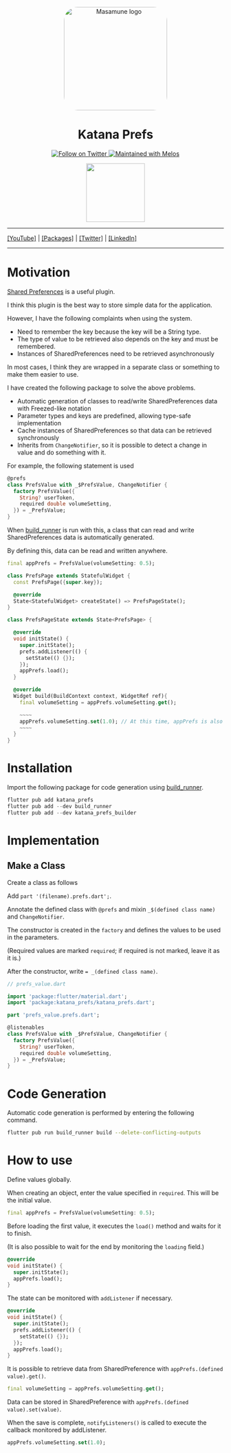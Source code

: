 <p align="center">
  <a href="https://mathru.net">
    <img width="240px" src="https://raw.githubusercontent.com/mathrunet/flutter_masamune/master/.github/images/icon.png" alt="Masamune logo" style="border-radius: 32px"s><br/>
  </a>
  <h1 align="center">Katana Prefs</h1>
</p>

<p align="center">
  <a href="https://twitter.com/mathru">
    <img src="https://img.shields.io/twitter/follow/mathru.svg?colorA=1da1f2&colorB=&label=Follow%20on%20Twitter&style=flat-square" alt="Follow on Twitter" />
  </a>
  <a href="https://github.com/invertase/melos">
    <img src="https://img.shields.io/badge/maintained%20with-melos-f700ff.svg?style=flat-square" alt="Maintained with Melos" />
  </a>
</p>

<p align="center">
  <a href="https://www.buymeacoffee.com/mathru"><img src="https://img.buymeacoffee.com/button-api/?text=Buy me a coffee&emoji=&slug=mathru&button_colour=FF5F5F&font_colour=ffffff&font_family=Poppins&outline_colour=000000&coffee_colour=FFDD00" width="136" /></a>
</p>

---

[[YouTube]](https://www.youtube.com/c/mathrunetchannel) | [[Packages]](https://pub.dev/publishers/mathru.net/packages) | [[Twitter]](https://twitter.com/mathru) | [[LinkedIn]](https://www.linkedin.com/in/mathrunet/)

---

# Motivation

[Shared Preferences](https://pub.dev/packages/shared_preferences) is a useful plugin.

I think this plugin is the best way to store simple data for the application.

However, I have the following complaints when using the system.

- Need to remember the key because the key will be a String type.
- The type of value to be retrieved also depends on the key and must be remembered.
- Instances of SharedPreferences need to be retrieved asynchronously

In most cases, I think they are wrapped in a separate class or something to make them easier to use.

I have created the following package to solve the above problems.

- Automatic generation of classes to read/write SharedPreferences data with Freezed-like notation
- Parameter types and keys are predefined, allowing type-safe implementation
- Cache instances of SharedPreferences so that data can be retrieved synchronously
- Inherits from `ChangeNotifier`, so it is possible to detect a change in value and do something with it.

For example, the following statement is used

```dart
@prefs
class PrefsValue with _$PrefsValue, ChangeNotifier {
  factory PrefsValue({
    String? userToken,
    required double volumeSetting,
  }) = _PrefsValue;
}
```

When [build_runner](https://pub.dev/packages/build_runner) is run with this, a class that can read and write SharedPreferences data is automatically generated.

By defining this, data can be read and written anywhere.

```dart
final appPrefs = PrefsValue(volumeSetting: 0.5);

class PrefsPage extends StatefulWidget {
  const PrefsPage({super.key});

  @override
  State<StatefulWidget> createState() => PrefsPageState();
}

class PrefsPageState extends State<PrefsPage> {

  @override
  void initState() {
    super.initState();
    prefs.addListener(() {
      setState(() {});
    });
    appPrefs.load();
  }

  @override
  Widget build(BuildContext context, WidgetRef ref){
    final volumeSetting = appPrefs.volumeSetting.get();

    ~~~~
    appPrefs.volumeSetting.set(1.0); // At this time, appPrefs is also notified of the change and the widget is re-updated.
    ~~~~
  }
}
```

# Installation

Import the following package for code generation using [build_runner](https://pub.dev/packages/build_runner).

```dart
flutter pub add katana_prefs
flutter pub add --dev build_runner
flutter pub add --dev katana_prefs_builder
```

# Implementation

## Make a Class

Create a class as follows

Add `part '(filename).prefs.dart';`.

Annotate the defined class with `@prefs` and mixin `_$(defined class name)` and `ChangeNotifier`.

The constructor is created in the `factory` and defines the values to be used in the parameters.

(Required values are marked `required`; if required is not marked, leave it as it is.)

After the constructor, write `= _(defined class name)`.

```dart
// prefs_value.dart

import 'package:flutter/material.dart';
import 'package:katana_prefs/katana_prefs.dart';

part 'prefs_value.prefs.dart';

@listenables
class PrefsValue with _$PrefsValue, ChangeNotifier {
  factory PrefsValue({
    String? userToken,
    required double volumeSetting,
  }) = _PrefsValue;
}
```

# Code Generation

Automatic code generation is performed by entering the following command.

```bash
flutter pub run build_runner build --delete-conflicting-outputs
```

# How to use

Define values globally.

When creating an object, enter the value specified in `required`. This will be the initial value.

```dart
final appPrefs = PrefsValue(volumeSetting: 0.5);
```

Before loading the first value, it executes the `load()` method and waits for it to finish.

(It is also possible to wait for the end by monitoring the `loading` field.)

```dart
@override
void initState() {
  super.initState();
  appPrefs.load();
}
```

The state can be monitored with `addListener` if necessary.

```dart
@override
void initState() {
  super.initState();
  prefs.addListener(() {
    setState(() {});
  });
  appPrefs.load();
}
```

It is possible to retrieve data from SharedPreference with `appPrefs.(defined value).get()`.

```dart
final volumeSetting = appPrefs.volumeSetting.get();
```

Data can be stored in SharedPreference with `appPrefs.(defined value).set(value)`.

When the save is complete, `notifyListeners()` is called to execute the callback monitored by addListener.

```dart
appPrefs.volumeSetting.set(1.0);
```
